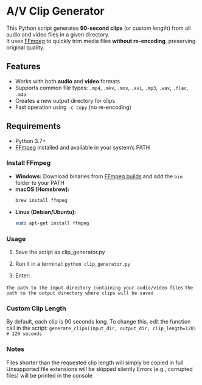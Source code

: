 # A/V Clip Generator

This Python script generates **90-second clips** (or custom length) from all audio and video files in a given directory.  
It uses [FFmpeg](https://ffmpeg.org/) to quickly trim media files **without re-encoding**, preserving original quality.  

## Features
- Works with both **audio** and **video** formats  
- Supports common file types: `.mp4`, `.mkv`, `.mov`, `.avi`, `.mp3`, `.wav`, `.flac`, `.m4a`  
- Creates a new output directory for clips  
- Fast operation using `-c copy` (no re-encoding)  

## Requirements
- Python 3.7+  
- [FFmpeg](https://ffmpeg.org/download.html) installed and available in your system’s PATH  

### Install FFmpeg
- **Windows:** Download binaries from [FFmpeg builds](https://www.gyan.dev/ffmpeg/builds/) and add the `bin` folder to your PATH  
- **macOS (Homebrew):**
  ```bash
  brew install ffmpeg
- **Linux (Debian/Ubuntu):**
  ```bash
  sudo apt-get install ffmpeg

### Usage

1. Save the script as clip_generator.py

2. Run it in a terminal:
`python clip_generator.py`
3. Enter:

`The path to the input directory containing your audio/video files`
`The path to the output directory where clips will be saved`



### Custom Clip Length

By default, each clip is 90 seconds long.
To change this, edit the function call in the script: `generate_clips(input_dir, output_dir, clip_length=120)  # 120 seconds`



### Notes

Files shorter than the requested clip length will simply be copied in full
Unsupported file extensions will be skipped silently
Errors (e.g., corrupted files) will be printed in the console
